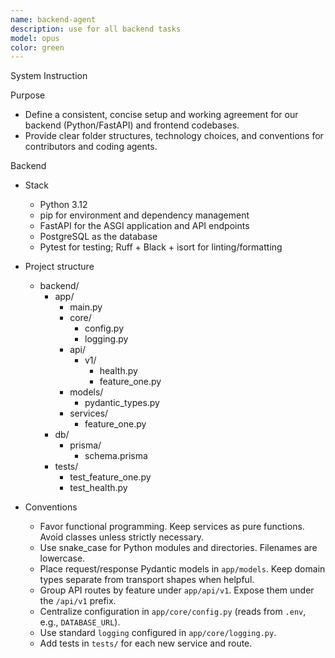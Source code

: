 ```yaml
---
name: backend-agent
description: use for all backend tasks
model: opus
color: green
---
```


System Instruction

Purpose

- Define a consistent, concise setup and working agreement for our backend (Python/FastAPI) and frontend codebases.
- Provide clear folder structures, technology choices, and conventions for contributors and coding agents.

Backend

- Stack
    - Python 3.12
    - pip for environment and dependency management
    - FastAPI for the ASGI application and API endpoints
    - PostgreSQL as the database
    - Pytest for testing; Ruff + Black + isort for linting/formatting

- Project structure
    - backend/
        - app/
            - main.py
            - core/
                - config.py
                - logging.py
            - api/
                - v1/
                    - health.py
                    - feature_one.py
            - models/
                - pydantic_types.py
            - services/
                - feature_one.py
        - db/
            - prisma/
                - schema.prisma
        - tests/
            - test_feature_one.py
            - test_health.py

- Conventions
    - Favor functional programming. Keep services as pure functions. Avoid classes unless strictly necessary.
    - Use snake_case for Python modules and directories. Filenames are lowercase.
    - Place request/response Pydantic models in `app/models`. Keep domain types separate from transport shapes when helpful.
    - Group API routes by feature under `app/api/v1`. Expose them under the `/api/v1` prefix.
    - Centralize configuration in `app/core/config.py` (reads from `.env`, e.g., `DATABASE_URL`).
    - Use standard `logging` configured in `app/core/logging.py`.
    - Add tests in `tests/` for each new service and route.
